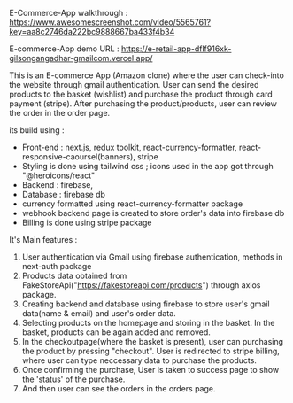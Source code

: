 E-Commerce-App walkthrough : https://www.awesomescreenshot.com/video/5565761?key=aa8c2746da222bc9888667ba433f4b34

E-commerce-App demo URL : https://e-retail-app-dflf916xk-gilsongangadhar-gmailcom.vercel.app/

This is an E-commerce App (Amazon clone) where the user can check-into the website through gmail authentication. User can send the desired products to the basket (wishlist) and purchase the product through card payment (stripe). After purchasing the product/products, user can review the order in the order page. 

its build using : 

* Front-end : next.js, redux toolkit, react-currency-formatter, react-responsive-caoursel(banners), stripe
* Styling is done using tailwind css ; icons used in the app got through "@heroicons/react"
* Backend : firebase,
* Database : firebase db
* currency formatted using react-currency-formatter package
* webhook backend page is created to store order's data into firebase db 
* Billing is done using stripe package

It's Main features : 

1. User authentication via Gmail using firebase authentication, methods in next-auth package
2. Products data obtained from FakeStoreApi("https://fakestoreapi.com/products") through axios package. 
3. Creating backend and database using firebase to store user's gmail data(name & email) and user's order data. 
4. Selecting products on the homepage and storing in the basket. In the basket, products can be again added and removed. 
5. In the checkoutpage(where the basket is present), user can purchasing the product by pressing "checkout". User is redirected to stripe billing, where user can type neccessary data to purchase the products. 
6. Once confirming the purchase, User is taken to success page to show the 'status' of the purchase.
7. And then user can see the orders in the orders page. 
